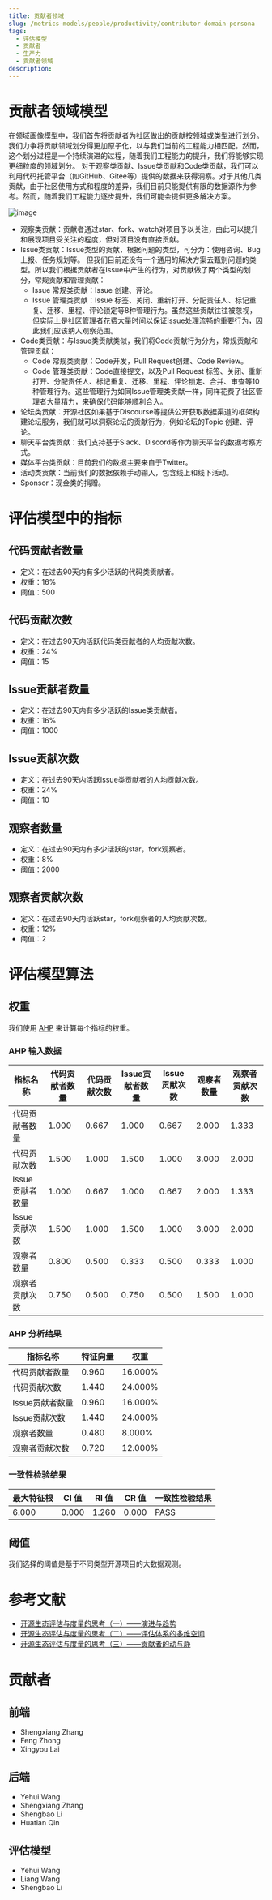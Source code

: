 ```yaml
---
title: 贡献者领域
slug: /metrics-models/people/productivity/contributor-domain-persona
tags:
  - 评估模型
  - 贡献者
  - 生产力
  - 贡献者领域
description: 
---
```


# 贡献者领域模型

在领域画像模型中，我们首先将贡献者为社区做出的贡献按领域或类型进行划分。我们力争将贡献领域划分得更加原子化，以与我们当前的工程能力相匹配。然而，这个划分过程是一个持续演进的过程，随着我们工程能力的提升，我们将能够实现更细粒度的领域划分。
对于观察类贡献、Issue类贡献和Code类贡献，我们可以利用代码托管平台（如GitHub、Gitee等）提供的数据来获得洞察。对于其他几类贡献，由于社区使用方式和程度的差异，我们目前只能提供有限的数据源作为参考。然而，随着我们工程能力逐步提升，我们可能会提供更多解决方案。

 ![image](https://github.com/oss-compass/docs-zh/assets/1535756/15ef8c48-6cd6-4a01-ad6b-494f3da4d10a)

-	观察类贡献：贡献者通过star、fork、watch对项目予以关注，由此可以提升和展现项目受关注的程度，但对项目没有直接贡献。
-	Issue类贡献：Issue类型的贡献，根据问题的类型，可分为：使用咨询、Bug 上报、任务规划等。 但我们目前还没有一个通用的解决方案去甄别问题的类型。所以我们根据贡献者在Issue中产生的行为，对贡献做了两个类型的划分，常规贡献和管理贡献：
    - Issue 常规类贡献：Issue 创建、评论。
    - Issue 管理类贡献：Issue 标签、关闭、重新打开、分配责任人、标记重复、迁移、里程、评论锁定等8种管理行为。虽然这些贡献往往被忽视，但实际上是社区管理者花费大量时间以保证Issue处理流畅的重要行为，因此我们应该纳入观察范围。 
-	Code类贡献：与Issue类贡献类似，我们将Code贡献行为分为，常规贡献和管理贡献：
    -	Code 常规类贡献：Code开发，Pull Request创建、Code Review。 
    -	Code 管理类贡献：Code直接提交，以及Pull Request 标签、关闭、重新打开、分配责任人、标记重复、迁移、里程、评论锁定、合并、审查等10种管理行为。这些管理行为如同Issue管理类贡献一样，同样花费了社区管理者大量精力，来确保代码能够顺利合入。
-	论坛类贡献：开源社区如果基于Discourse等提供公开获取数据渠道的框架构建论坛服务，我们就可以洞察论坛的贡献行为，例如论坛的Topic 创建、评论。 
-	聊天平台类贡献：我们支持基于Slack、Discord等作为聊天平台的数据考察方式。 
-	媒体平台类贡献：目前我们的数据主要来自于Twitter。 
-	活动类贡献：当前我们的数据依赖手动输入，包含线上和线下活动。 
-	Sponsor：现金类的捐赠。


# 评估模型中的指标

## 代码贡献者数量

- 定义：在过去90天内有多少活跃的代码类贡献者。
- 权重：16%
- 阈值：500

## 代码贡献次数

- 定义：在过去90天内活跃代码类贡献者的人均贡献次数。
- 权重：24%
- 阈值：15

## Issue贡献者数量

- 定义：在过去90天内有多少活跃的Issue类贡献者。
- 权重：16%
- 阈值：1000

## Issue贡献次数

- 定义：在过去90天内活跃Issue类贡献者的人均贡献次数。
- 权重：24%
- 阈值：10

  
## 观察者数量

- 定义：在过去90天内有多少活跃的star，fork观察者。
- 权重：8%
- 阈值：2000

## 观察者贡献次数

- 定义：在过去90天内活跃star，fork观察者的人均贡献次数。
- 权重：12%
- 阈值：2


# 评估模型算法

## 权重

我们使用 [AHP](https://en.wikipedia.org/wiki/Analytic_hierarchy_process) 来计算每个指标的权重。

### AHP 输入数据

| 指标名称  | 代码贡献者数量 | 代码贡献次数 | Issue贡献者数量 | Issue贡献次数  | 观察者数量 | 观察者贡献次数  |
| --- | --- | --- | --- | --- | --- | --- |
| 代码贡献者数量  | 1.000 | 0.667 | 1.000 | 0.667 | 2.000 | 1.333 |
| 代码贡献次数 | 1.500 | 1.000 | 1.500 | 1.000 | 3.000 | 2.000 |
| Issue贡献者数量 | 1.000 | 0.667 | 1.000 | 0.667 | 2.000 | 1.333 |
| Issue贡献次数  | 1.500 | 1.000 | 1.500 | 1.000 | 3.000 | 2.000 |
| 观察者数量 | 0.800 | 0.500 | 0.333 | 0.500 | 0.333 | 1.000 | 0.667 |
| 观察者贡献次数  | 0.750 | 0.500 | 0.750 | 0.500 | 1.500 | 1.000 |

### AHP 分析结果

| 指标名称  | 特征向量 | 权重      |
| --- | --- | --- |
| 代码贡献者数量 | 0.960 | 16.000% |
| 代码贡献次数 | 1.440 | 24.000% |
| Issue贡献者数量 | 0.960 | 16.000% |
| Issue贡献次数 | 1.440 | 24.000% |
| 观察者数量 | 0.480 | 8.000% |
| 观察者贡献次数 | 0.720 | 12.000% |

### 一致性检验结果

| 最大特征根 | CI 值 | RI 值 | CR 值 | 一致性检验结果 |
| --- | --- | --- | --- | --- |
| 6.000 | 0.000 | 1.260 | 0.000 | PASS    |

## 阈值

我们选择的阈值是基于不同类型开源项目的大数据观测。

# 参考文献

* [开源生态评估与度量的思考（一）——演进与趋势](https://compass.gitee.com/zh/blog/2023/12/09/open-source-eco1/open-source-eco1) 
* [开源生态评估与度量的思考（二）——评估体系的多维空间](https://compass.gitee.com/zh/blog/2023/12/09/open-source-eco2/open-source-eco2) 
* [开源生态评估与度量的思考（三）——贡献者的动与静](https://compass.gitee.com/zh/blog/2023/12/09/open-source-eco3/open-source-eco3) 

# 贡献者

## 前端

* Shengxiang Zhang
* Feng Zhong
* Xingyou Lai

## 后端

* Yehui Wang
* Shengxiang Zhang
* Shengbao Li
* Huatian Qin

## 评估模型

* Yehui Wang
* Liang Wang
* Shengbao Li
